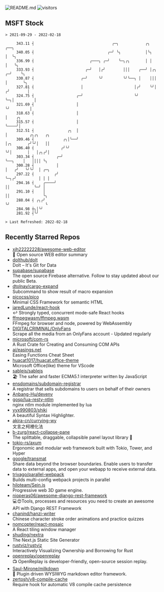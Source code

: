 ![README.md](https://github.com/Gerhut/Gerhut/workflows/README.md/badge.svg)
![visitors](https://visitors.vercel.app/Gerhut/Gerhut?token=8cf69d1f6813d272ef062726b6070c9be4ff72038cfe5a7ded7384a8da65d866)

## MSFT Stock

```
> 2021-09-29 - 2022-02-18

     343.11 ┤                                   ╭─╮            ╭╮        ╭──╮                                    
     340.05 ┤                                 ╭─╯ ╰╮           │╰╮       │  ╰╮                                   
     336.99 ┤                         ╭───╮ ╭─╯    ╰─╮╭╮       │ │       │   ╰╮                                  
     333.93 ┤                       ╭─╯   │╭╯        │││    ╭──╯ │╭╮   ╭─╯    ╰╮                                 
     330.87 ┤                     ╭─╯     ╰╯         ╰╯╰──╮ │    │││   │       ╰╮                                
     327.81 ┤                     │                       │╭╯    ╰╯│  ╭╯        │                                
     324.75 ┤                   ╭─╯                       ╰╯       ╰─╮│         │                                
     321.69 ┤                   │                                    ╰╯         │                                
     318.63 ┤                   │                                               │    ╭╮                          
     315.57 ┤                   │                                               ╰────╯│                          
     312.51 ┤               ╭╮  │                                                     │          ╭╮╭╮   ╭╮       
     309.46 ┤             ╭╮│╰──╯                                                     │╭╮       ╭╯╰╯│   ││       
     306.40 ┤            ╭╯╰╯                                                         ╰╯│       │   │╭╮╭╯│       
     303.34 ┤          ╭─╯                                                              ╰──╮    │   ││││ ╰╮      
     300.28 ┤          │                                                                   │   ╭╯   ╰╯╰╯  │ ╭─╮  
     297.22 ┤         ╭╯                                                                   ╰─╮╭╯          │ │ │  
     294.16 ┤    ╭────╯                                                                      ││           ╰─╯ │  
     291.10 ┤    │                                                                           ││               ╰╮ 
     288.04 ┤ ╭╮╭╯                                                                           ╰╯                ╰ 
     284.98 ┼╮│╰╯                                                                                                
     281.92 ┤╰╯                                                                                                  

> Last Refreshed: 2022-02-18
```

## Recently Starred Repos

- [xjh22222228/awesome-web-editor](https://github.com/xjh22222228/awesome-web-editor)  
  🔨  Open source WEB editor summary
- [dolthub/dolt](https://github.com/dolthub/dolt)  
  Dolt – It's Git for Data
- [supabase/supabase](https://github.com/supabase/supabase)  
  The open source Firebase alternative. Follow to stay updated about our public Beta.
- [dtolnay/cargo-expand](https://github.com/dtolnay/cargo-expand)  
  Subcommand to show result of macro expansion
- [picocss/pico](https://github.com/picocss/pico)  
  Minimal CSS Framework for semantic HTML
- [jaredLunde/react-hook](https://github.com/jaredLunde/react-hook)  
  ↩ Strongly typed, concurrent mode-safe React hooks
- [ffmpegwasm/ffmpeg.wasm](https://github.com/ffmpegwasm/ffmpeg.wasm)  
  FFmpeg for browser and node, powered by WebAssembly
- [DIGITALCRIMINAL/OnlyFans](https://github.com/DIGITALCRIMINAL/OnlyFans)  
  Scrape all the media from an OnlyFans account - Updated regularly
- [microsoft/com-rs](https://github.com/microsoft/com-rs)  
  A Rust Crate for Creating and Consuming COM APIs
- [ai/easings.net](https://github.com/ai/easings.net)  
  Easing Functions Cheat Sheet
- [huacat1017/huacat.office-theme](https://github.com/huacat1017/huacat.office-theme)  
  Microsoft Office(like) theme for VScode
- [sablejs/sablejs](https://github.com/sablejs/sablejs)  
  🏖️ The safer and faster ECMA5.1 interpreter written by JavaScript
- [ensdomains/subdomain-registrar](https://github.com/ensdomains/subdomain-registrar)  
  A registrar that sells subdomains to users on behalf of their owners
- [Anbang-Hu/devenv](https://github.com/Anbang-Hu/devenv)  
- [gosp/lua-resty-ntlm](https://github.com/gosp/lua-resty-ntlm)  
  nginx ntlm module implemented by lua
- [yyx990803/shiki](https://github.com/yyx990803/shiki)  
  A beautiful Syntax Highlighter.
- [akira-cn/currying-wy](https://github.com/akira-cn/currying-wy)  
  文言之柯裡化法
- [b-zurg/react-collapse-pane](https://github.com/b-zurg/react-collapse-pane)  
  The splittable, draggable, collapsible panel layout library 🎉
- [tokio-rs/axum](https://github.com/tokio-rs/axum)  
  Ergonomic and modular web framework built with Tokio, Tower, and Hyper
- [google/transmat](https://github.com/google/transmat)  
  Share data beyond the browser boundaries. Enable users to transfer data to external apps, and open your webapp to receive external data.
- [trivago/parallel-webpack](https://github.com/trivago/parallel-webpack)  
  Builds multi-config webpack projects in parallel
- [hiloteam/Sein.js](https://github.com/hiloteam/Sein.js)  
  Progressive web 3D game engine.
- [nioperas06/awesome-django-rest-framework](https://github.com/nioperas06/awesome-django-rest-framework)  
   💻😍Tools, processes and resources you need to create an awesome API with Django REST Framework
- [chanind/hanzi-writer](https://github.com/chanind/hanzi-writer)  
  Chinese character stroke order animations and practice quizzes
- [nomcopter/react-mosaic](https://github.com/nomcopter/react-mosaic)  
  A React tiling window manager
- [shuding/nextra](https://github.com/shuding/nextra)  
  The Next.js Static Site Generator
- [rustviz/rustviz](https://github.com/rustviz/rustviz)  
  Interactively Visualizing Ownership and Borrowing for Rust
- [openreplay/openreplay](https://github.com/openreplay/openreplay)  
  :tv: OpenReplay is developer-friendly, open-source session replay.
- [Saul-Mirone/milkdown](https://github.com/Saul-Mirone/milkdown)  
  🍼 Plugin driven WYSIWYG  markdown editor framework.
- [zertosh/v8-compile-cache](https://github.com/zertosh/v8-compile-cache)  
  Require hook for automatic V8 compile cache persistence
